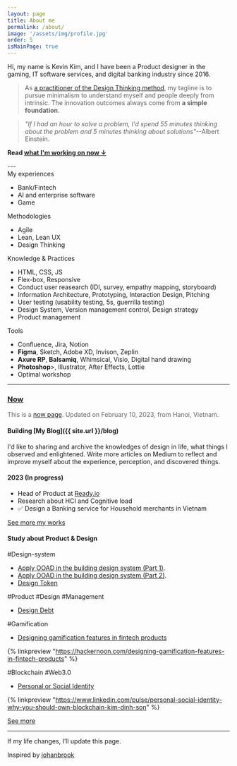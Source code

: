 ```yaml
---
layout: page
title: About me
permalink: /about/
image: '/assets/img/profile.jpg'
order: 5
isMainPage: true
---
```


Hi, my name is Kevin Kim, and I have been a Product designer in the gaming, IT software services, and digital banking industry since 2016.

> As [a practitioner of the Design Thinking method](https://www.credly.com/badges/d7ba6db5-ff1a-42e8-b854-ae6d3e8028a8), my tagline is to pursue minimalism to understand myself and people deeply from intrinsic. The innovation outcomes always come from **a simple foundation**.

> _"If I had an hour to solve a problem, I'd spend 55 minutes thinking about the problem and 5 minutes thinking about solutions"_--Albert Einstein.


<div class="text-left">
<p style="font-weight:bold">Read <a href="#now">what I'm working on now ↓</a></p>
</div>
---
<section class="row">
    <div class="col col-3 col-6 col-t-12">
    <div class="cv-card">
        <div class="title">My experiences</div>
        <ul style="color: $gray-blue;">
            <li>Bank/Fintech</li>
            <li>AI and enterprise software</li>
            <li>Game</li>
        </ul>
    </div>
    </div>
    <div class="col col-3 col-6 col-t-12">
    <div class="cv-card">
        <div class="title">Methodologies</div>
        <ul>
            <li>Agile</li>
            <li>Lean, Lean UX</li>
            <li>Design Thinking</li>
        </ul>
    </div>
    </div>
    <div class="col col-3 col-6 col-t-12">
    <div class="cv-card">
        <div class="title">Knowledge & Practices</div>
        <ul>
            <li>HTML, CSS, JS</li>
            <li>Flex-box, Responsive</li>
            <li>Conduct user reasearch (IDI, survey, empathy mapping, storyboard)</li>
            <li>Information Architecture, Prototyping, Interaction Design, Pitching</li>
            <li>User testing (usability testing, 5s, guerrilla testing)</li>
            <li>Design System, Version management control, Design strategy</li>
            <li>Product management</li>          
        </ul>
    </div>
    </div>
    <div class="col col-3 col-6 col-t-12">
    <div class="cv-card">
        <div class="title">Tools</div>
        <ul>
            <li>Confluence, Jira, Notion</li>
            <li><b>Figma</b>, Sketch, Adobe XD, Invison, Zeplin</li>
            <li><b>Axure RP</b>, <b>Balsamiq</b>, Whimsical, Visio, Digital hand drawing</li>
            <li><b>Photoshop</b>>, Illustrator, After Effects, Lottie</li>
            <li>Optimal workshop</li>     
        </ul>
    </div>
    </div>
</section>

***

### [Now](#now)
<div class="article__excerpt" style="color: #666">This is a <a href="https://nownownow.com/about">now page</a>. Updated on February 10, 2023, from Hanoi, Vietnam.</div>

#### Building [My Blog]({{ site.url }}/blog)
I'd like to sharing and archive the knowledges of design in life, what things I observed and enlightened. Write more articles on Medium to reflect and improve myself about the experience, perception, and discovered things.

#### 2023 (In progress)
- Head of Product at [Ready.io](https://ready.io)
- Research about HCI and Cognitive load
- ✅ Design a Banking service for Household merchants in Vietnam

[See more my works]({{site.baseurl}}/projects)

#### Study about Product & Design
\#Design-system
- [Apply OOAD in the building design system (Part 1)](https://medium.com/@sonkd/apply-ooad-in-the-building-design-system-with-figma-part-1-b31e64936083).
- [Apply OOAD in the building design system (Part 2)](https://sonkd.medium.com/apply-ooad-in-the-building-design-system-with-figma-part-2-3a9fdf506063).
- [Design Token](https://sonkd.medium.com/about-design-token-in-design-system-5c2a87c31ae4)

\#Product #Design #Management
- [Design Debt](https://sonkd.medium.com/n%E1%BB%A3-thi%E1%BA%BFt-k%E1%BA%BF-design-debt-64571d837140)

\#Gamification
- [Designing gamification features in fintech products](https://hackernoon.com/designing-gamification-features-in-fintech-products)

{% linkpreview "https://hackernoon.com/designing-gamification-features-in-fintech-products" %}

\#Blockchain \#Web3.0
- [Personal or Social Identity](https://www.linkedin.com/pulse/personal-social-identity-why-you-should-own-blockchain-kim-dinh-son)

{% linkpreview "https://www.linkedin.com/pulse/personal-social-identity-why-you-should-own-blockchain-kim-dinh-son" %}

[See more](https://www.notion.so/sonkd/95bfb5952e93439e8d04c371d88205b1?v=ddaab8b6c0734ed19f0223044719578c)

---

If my life changes, I’ll update this page.

Inspired by [johanbrook](https://johanbrook.com/now/)